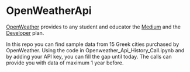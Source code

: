 # OpenWeatherApi

[OpenWeather](https://home.openweathermap.org/) provides to any student and educator the [Medium](https://openweathermap.org/price) and the [Developer](https://openweathermap.org/price) plan.

In this repo you can find sample data from 15 Greek cities purchased by OpenWeather. Using the code in Openweather_Api_History_Call.ipynb and by adding your API key, you can fill the gap until today. The calls can provide you with data of maximum 1 year before.
